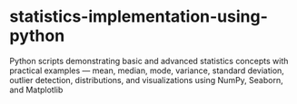 # statistics-implementation-using-python
Python scripts demonstrating basic and advanced statistics concepts with practical examples — mean, median, mode, variance, standard deviation, outlier detection, distributions, and visualizations using NumPy, Seaborn, and Matplotlib
